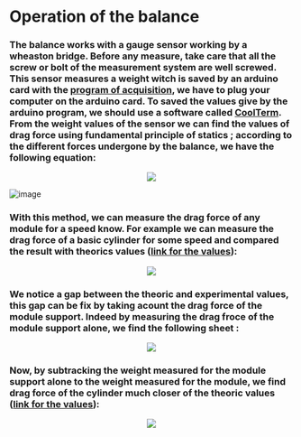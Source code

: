 # Operation of the balance
### The balance works with a gauge sensor working by a wheaston bridge. Before any measure, take care that all the screw or bolt of the measurement system are well screwed. This sensor measures a weight witch is saved by an arduino card with the [program of acquisition](https://github.com/fluidodinamica/balance_tunel_de_viento/blob/main/_talonnage_masse.ino), we have to plug your computer on the arduino card. To saved the values give by the arduino program, we should use a software called [CoolTerm](https://coolterm.en.lo4d.com/windows). From the weight values of the sensor we can find the values of drag force using fundamental principle of statics ; according to the different forces undergone by the balance, we have the following equation:
<p align="center">
  <img src="https://user-images.githubusercontent.com/104587276/166970391-a733e828-1131-4365-bf0a-195d40c10461.png"/>
</p>  

![image](https://user-images.githubusercontent.com/104587276/167152004-4aeec315-5941-45a6-8a1c-c2f7d5c24f2c.png)

### With this method, we can measure the drag force of any module for a speed know. For example we can measure the drag force of a basic cylinder for some speed and compared the result with theorics values ([link for the values](https://github.com/fluidodinamica/balance_tunel_de_viento/blob/main/Values%20drag%20force.csv)):
<p align="center">
  <img src="https://user-images.githubusercontent.com/104587276/166973557-18a1a91c-e890-4137-a0f2-bf0f8cc8a3a8.png"/>
</p> 

### We notice a gap between the theoric and experimental values, this gap can be fix by taking acount the drag force of the module support. Indeed by measuring the drag froce of the module support alone, we find the following sheet :
<p align="center">
  <img src="https://user-images.githubusercontent.com/104587276/166975389-e1400ceb-d474-4373-8ef0-5102f68a3811.png"/>
</p> 

### Now, by subtracking the weight measured for the module support alone to the weight measured for the module, we find drag force of the cylinder much closer of the theoric values ([link for the values](https://github.com/fluidodinamica/balance_tunel_de_viento/blob/main/Values%20drag%20force%20without%20support.csv)): 
<p align="center">
  <img src="https://user-images.githubusercontent.com/104587276/166976281-332447a3-1565-4d8e-b448-cf27f00cc306.png"/>
</p> 



